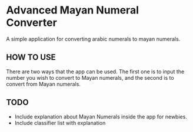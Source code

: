 # Advanced Mayan Numeral Converter

A simple application for converting arabic numerals to mayan numerals.

## HOW TO USE
There are two ways that the app can be used. The first one is to input the number you wish
to convert to Mayan numerals, and the second is to convert from Mayan numerals.

## TODO
- Include explanation about Mayan Numerals inside the app for newbies.
- Include classifier list with explanation